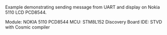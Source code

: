 Example demonstrating sending message from UART and display on Nokia 5110 LCD PCD8544.

Module: NOKIA 5110 PCD8544 
MCU: STM8L152 Discovery Board
IDE: STVD with Cosmic compiler
